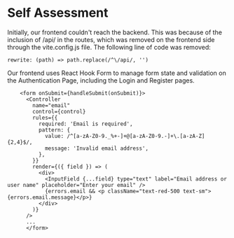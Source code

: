 # Self Assessment

Initially, our frontend couldn't reach the backend. This was because of the inclusion of /api/ in the routes, which was removed on the frontend side through the vite.config.js file.
The following line of code was removed:

```
rewrite: (path) => path.replace(/^\/api/, '')
```

Our frontend uses React Hook Form to manage form state and validation on the Authentication Page, including the Login and Register pages.

```
    <form onSubmit={handleSubmit(onSubmit)}>
      <Controller
        name="email"
        control={control}
        rules={{
          required: 'Email is required',
          pattern: {
            value: /^[a-zA-Z0-9._%+-]+@[a-zA-Z0-9.-]+\.[a-zA-Z]{2,4}$/,
            message: 'Invalid email address',
          },
        }}
        render={({ field }) => (
          <div>
            <InputField {...field} type="text" label="Email address or user name" placeholder="Enter your email" />
            {errors.email && <p className="text-red-500 text-sm">{errors.email.message}</p>}
          </div>
        )}
      />
      ...
      </form>
```